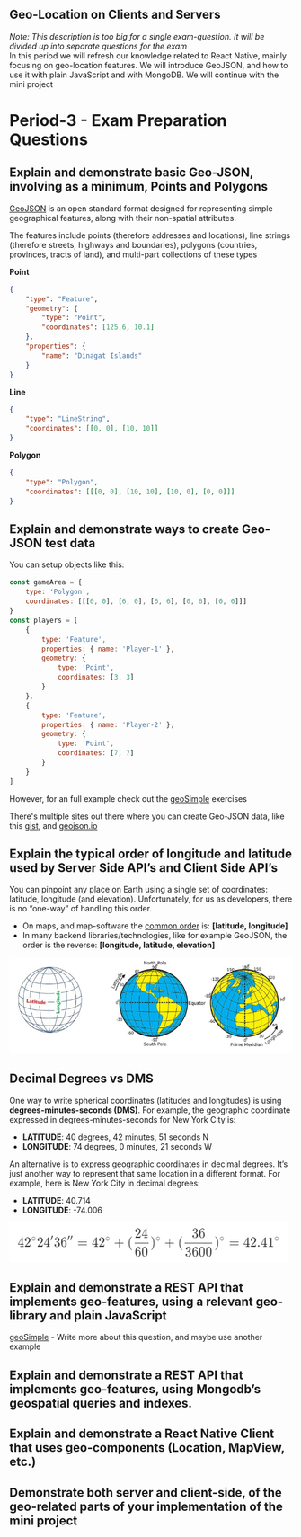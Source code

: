 ## Geo-Location on Clients and Servers

_Note: This description is too big for a single exam-question. It will be divided up into separate questions for the exam_  
In this period we will refresh our knowledge related to React Native, mainly focusing on geo-location features. We will introduce GeoJSON, and how to use it with plain JavaScript and with MongoDB. We will continue with the mini project

# Period-3 - Exam Preparation Questions

## Explain and demonstrate basic Geo-JSON, involving as a minimum, Points and Polygons

[GeoJSON](http://geojson.org/) is an open standard format designed for representing simple geographical features, along with their non-spatial attributes.

The features include points (therefore addresses and locations), line strings (therefore streets, highways and boundaries), polygons (countries, provinces, tracts of land), and multi-part collections of these types

**Point**

```json
{
	"type": "Feature",
	"geometry": {
		"type": "Point",
		"coordinates": [125.6, 10.1]
	},
	"properties": {
		"name": "Dinagat Islands"
	}
}
```

**Line**

```json
{
	"type": "LineString",
	"coordinates": [[0, 0], [10, 10]]
}
```

**Polygon**

```json
{
	"type": "Polygon",
	"coordinates": [[[0, 0], [10, 10], [10, 0], [0, 0]]]
}
```

## Explain and demonstrate ways to create Geo-JSON test data

You can setup objects like this:

```javascript
const gameArea = {
	type: 'Polygon',
	coordinates: [[[0, 0], [6, 0], [6, 6], [0, 6], [0, 0]]]
}
const players = [
	{
		type: 'Feature',
		properties: { name: 'Player-1' },
		geometry: {
			type: 'Point',
			coordinates: [3, 3]
		}
	},
	{
		type: 'Feature',
		properties: { name: 'Player-2' },
		geometry: {
			type: 'Point',
			coordinates: [7, 7]
		}
	}
]
```

However, for an full example check out the [geoSimple](https://github.com/sem4-fullstackjs/Period-3/tree/master/exerciseses/geoSimple) exercises

There's multiple sites out there where you can create Geo-JSON data, like this [gist](https://gist.github.com/aaronlidman/7894176?short_path=d0d520b), and [geojson.io](http://geojson.io/#map=2/20.0/0.0)

## Explain the typical order of longitude and latitude used by Server Side API’s and Client Side API’s

You can pinpoint any place on Earth using a single set of coordinates: latitude, longitude (and elevation).
Unfortunately, for us as developers, there is no “one-way” of handling this order.

-   On maps, and map-software the [common order](https://www.google.com/maps/@55.7898687,12.5634686,13) is:
    **[latitude, longitude]**
-   In many backend libraries/technologies, like for example GeoJSON, the order is the reverse: **[longitude, latitude, elevation]**

![Latitude and Longtitude showcase](./img/longlatiglobe.PNG)

## Decimal Degrees vs DMS

One way to write spherical coordinates (latitudes and longitudes) is using **degrees-minutes-seconds (DMS)**. For example, the geographic coordinate expressed in degrees-minutes-seconds for New York City is:

-   **LATITUDE**: 40 degrees, 42 minutes, 51 seconds N
-   **LONGITUDE**: 74 degrees, 0 minutes, 21 seconds W

An alternative is to express geographic coordinates in decimal degrees. It’s just another way to represent that same location in a different format. For example, here is New York City in decimal degrees:

-   **LATITUDE**: 40.714
-   **LONGITUDE**: -74.006

![DMS Conversion](./img/dmsconversion.jpg)

## Explain and demonstrate a REST API that implements geo-features, using a relevant geo-library and plain JavaScript

[geoSimple](https://github.com/sem4-fullstackjs/Period-3/tree/master/exerciseses/geoSimple) - Write more about this question, and maybe use another example

## Explain and demonstrate a REST API that implements geo-features, using Mongodb’s geospatial queries and indexes.

## Explain and demonstrate a React Native Client that uses geo-components (Location, MapView, etc.)

## Demonstrate both server and client-side, of the geo-related parts of your implementation of the mini project
